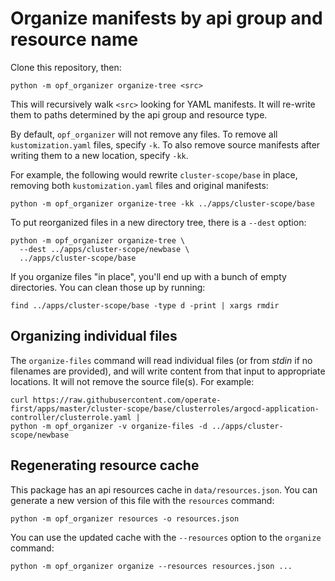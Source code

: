 # Organize manifests by api group and resource name

Clone this repository, then:

```
python -m opf_organizer organize-tree <src>
```

This will recursively walk `<src>` looking for YAML manifests. It will
re-write them to paths determined by the api group
and resource type.

By default, `opf_organizer` will not remove any files. To remove all
`kustomization.yaml` files, specify `-k`. To also remove source
manifests after writing them to a new location, specify `-kk`.

For example, the following would rewrite `cluster-scope/base` in
place, removing both `kustomization.yaml` files and original
manifests:

```
python -m opf_organizer organize-tree -kk ../apps/cluster-scope/base
```

To put reorganized files in a new directory tree, there is a `--dest`
option:

```
python -m opf_organizer organize-tree \
  --dest ../apps/cluster-scope/newbase \
  ../apps/cluster-scope/base
```

If you organize files "in place", you'll end up with a bunch of empty
directories. You can clean those up by running:

```
find ../apps/cluster-scope/base -type d -print | xargs rmdir
```

## Organizing individual files

The `organize-files` command will read individual files (or from
*stdin* if no filenames are provided), and will write content from
that input to appropriate locations. It will not remove the source
file(s).  For example:

```
curl https://raw.githubusercontent.com/operate-first/apps/master/cluster-scope/base/clusterroles/argocd-application-controller/clusterrole.yaml |
python -m opf_organizer -v organize-files -d ../apps/cluster-scope/newbase
```

## Regenerating resource cache

This package has an api resources cache in `data/resources.json`. You
can generate a new version of this file with the `resources` command:

```
python -m opf_organizer resources -o resources.json
```

You can use the updated cache with the `--resources` option to the
`organize` command:

```
python -m opf_organizer organize --resources resources.json ...
```
